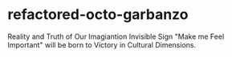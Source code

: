 # refactored-octo-garbanzo
Reality and Truth of Our Imagiantion Invisible Sign "Make me Feel Important" will be born to Victory in Cultural Dimensions.
